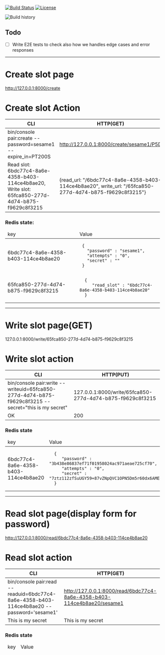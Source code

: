 
[![Build Status](https://travis-ci.com/Expirio/Expirio_Backend.svg?branch=develop)](https://travis-ci.com/Expirio/Expirio_Backend)
[![License](https://poser.pugx.org/apinstein/expiring-hash/license)](https://packagist.org/packages/apinstein/expiring-hash)

![Build history](https://buildstats.info/travisci/chart/Expirio/Expirio_Backend?branch=develop)

## Todo

- [ ] Write E2E tests to check also how we handles edge cases and error responses


----
# Create slot page
http://127.0.0.1:8000/create

# Create slot Action
| CLI | HTTP(GET) |
|-- |--- |
| bin/console pair:create --password=sesame1 --expire_in=PT200S | http://127.0.0.1:8000/create/sesame1/P5D |
| Read slot: 6bdc77c4-8a6e-4358-b403-114ce4b8ae20, Write slot: 65fca850-277d-4d74-b875-f9629c8f3215 | {read_url:	"/6bdc77c4-8a6e-4358-b403-114ce4b8ae20", write_url:	"/65fca850-277d-4d74-b875-f9629c8f3215"} |


### Redis state:
<table>
  <thead>
    <td>key</td>
    <td>Value</td>
  </thead>

  <tr>
    <td>6bdc77c4-8a6e-4358-b403-114ce4b8ae20</td>
    <td>
       
     {
       "password" : "sesame1",
       "attempts" : "0",
       "secret" : ""
     }
        
   </td>
  </tr>
  <tr>
    <td>65fca850-277d-4d74-b875-f9629c8f3215</td>
    <td>
       
      {
         "read_slot" : "6bdc77c4-8a6e-4358-b403-114ce4b8ae20"
      }
        
   </td>
  </tr>
 </table>

--- 
# Write slot page(GET)

127.0.0.1:8000/write/65fca850-277d-4d74-b875-f9629c8f3215

# Write slot action

| CLI | HTTP(PUT) |
|-- |--- |
| bin/console pair:write --writeuid=65fca850-277d-4d74-b875-f9629c8f3215 --secret="this is my secret" | 127.0.0.1:8000/write/65fca850-277d-4d74-b875-f9629c8f3215 |
| OK | 200 |  

### Redis state 

<table>
  <thead>
    <td>key</td>
    <td>Value</td>
  </thead>

  <tr>
    <td>6bdc77c4-8a6e-4358-b403-114ce4b8ae20</td>
    <td>
       
      {
         "password" : "3b438e86837ef71f01958024ac971aeae725cf70",
         "attempts" : "0",
         "secret" : "7ztz112zfSuUGY59+87vZNpQVC1OPN5Dm5r60dx6AME="
      }
        
   </td>
  </tr>
 </table>

---
# Read slot page(display form for password)
http://127.0.0.1:8000/read/6bdc77c4-8a6e-4358-b403-114ce4b8ae20

# Read slot action

| CLI | HTTP(GET) | 
|--- |--- |
| bin/console pair:read --readuid=6bdc77c4-8a6e-4358-b403-114ce4b8ae20 --password='sesame1' | http://127.0.0.1:8000/read/6bdc77c4-8a6e-4358-b403-114ce4b8ae20/sesame1 |
| This is my secret | This is my secret  |


### Redis state

<table>
  <thead>
    <td>key</td>
    <td>Value</td>
  </thead>
 </table>
